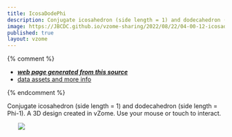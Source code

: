 ```yaml
---
title: IcosaDodePhi
description: Conjugate icosahedron (side length = 1) and dodecahedron (side length = Phi-1). A 3D design created in vZome.  Use your mouse or touch to interact.
image: https://JBCDC.github.io/vzome-sharing/2022/08/22/04-00-12-icosadode2/icosadode2.png
published: true
layout: vzome
---
```


{% comment %}
 - [***web page generated from this source***](<https://JBCDC.github.io/vzome-sharing/2022/08/22/icosadode2-04-00-12.html>)
 - [data assets and more info](<https://github.com/JBCDC/vzome-sharing/tree/main/2022/08/22/04-00-12-icosadode2/>)
 
{% endcomment %}

Conjugate icosahedron (side length = 1) and dodecahedron (side length = Phi-1). A 3D design created in vZome.  Use your mouse or touch to interact.

<vzome-viewer style="width: 87%; height: 60vh; margin: 5%"
       src="https://JBCDC.github.io/vzome-sharing/2022/08/22/04-00-12-icosadode2/icosadode2.vZome" >
  <img src="https://JBCDC.github.io/vzome-sharing/2022/08/22/04-00-12-icosadode2/icosadode2.png" />
</vzome-viewer>
